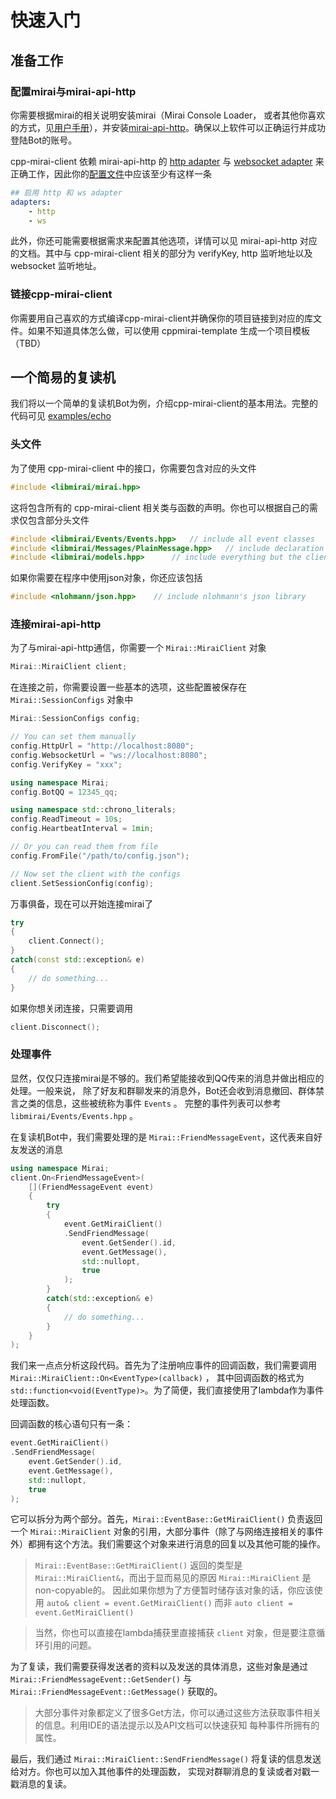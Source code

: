 # 快速入门

## 准备工作
### 配置mirai与mirai-api-http
你需要根据mirai的相关说明安装mirai（Mirai Console Loader， 或者其他你喜欢的方式，见[用户手册](https://github.com/mamoe/mirai/blob/dev/docs/UserManual.md)），并安装[mirai-api-http](https://github.com/project-mirai/mirai-api-http)。确保以上软件可以正确运行并成功登陆Bot的账号。

cpp-mirai-client 依赖 mirai-api-http 的 [http adapter](https://github.com/project-mirai/mirai-api-http/blob/master/docs/adapter/HttpAdapter.md) 与 [websocket adapter](https://github.com/project-mirai/mirai-api-http/blob/master/docs/adapter/WebsocketAdapter.md) 来正确工作，因此你的[配置文件](https://github.com/project-mirai/mirai-api-http#settingyml模板)中应该至少有这样一条
```yaml
## 启用 http 和 ws adapter
adapters:
    - http
    - ws
```
此外，你还可能需要根据需求来配置其他选项，详情可以见 mirai-api-http 对应的文档。其中与 cpp-mirai-client 相关的部分为
verifyKey, http 监听地址以及 websocket 监听地址。

### 链接cpp-mirai-client
你需要用自己喜欢的方式编译cpp-mirai-client并确保你的项目链接到对应的库文件。如果不知道具体怎么做，可以使用 cppmirai-template 
生成一个项目模板（TBD）

## 一个简易的复读机
我们将以一个简单的复读机Bot为例，介绍cpp-mirai-client的基本用法。完整的代码可见 [examples/echo](../examples/echo.cpp)

### 头文件
为了使用 cpp-mirai-client 中的接口，你需要包含对应的头文件
```cpp
#include <libmirai/mirai.hpp>
```
这将包含所有的 cpp-mirai-client 相关类与函数的声明。你也可以根据自己的需求仅包含部分头文件
```cpp
#include <libmirai/Events/Events.hpp>	// include all event classes
#include <libmirai/Messages/PlainMessage.hpp>	// include declaration for PlainMessage class only
#include <libmirai/models.hpp>		// include everything but the client
```
如果你需要在程序中使用json对象，你还应该包括
```cpp
#include <nlohmann/json.hpp>	// include nlohmann's json library
```

### 连接mirai-api-http
为了与mirai-api-http通信，你需要一个 `Mirai::MiraiClient` 对象
```cpp
Mirai::MiraiClient client;
```
在连接之前，你需要设置一些基本的选项，这些配置被保存在 `Mirai::SessionConfigs` 对象中
```cpp
Mirai::SessionConfigs config;

// You can set them manually
config.HttpUrl = "http://localhost:8080";
config.WebsocketUrl = "ws://localhost:8080";
config.VerifyKey = "xxx";

using namespace Mirai;
config.BotQQ = 12345_qq;

using namespace std::chrono_literals;
config.ReadTimeout = 10s;
config.HeartbeatInterval = 1min;

// Or you can read them from file
config.FromFile("/path/to/config.json");

// Now set the client with the configs
client.SetSessionConfig(config);
```
万事俱备，现在可以开始连接mirai了
```cpp
try
{
	client.Connect();
}
catch(const std::exception& e)
{
	// do something...
}
```
如果你想关闭连接，只需要调用
```cpp
client.Disconnect();
```

### 处理事件
显然，仅仅只连接mirai是不够的。我们希望能接收到QQ传来的消息并做出相应的处理。一般来说，
除了好友和群聊发来的消息外，Bot还会收到消息撤回、群体禁言之类的信息，这些被统称为事件 `Events` 。
完整的事件列表可以参考 `libmirai/Events/Events.hpp` 。

在复读机Bot中，我们需要处理的是 `Mirai::FriendMessageEvent`，这代表来自好友发送的消息
```cpp
using namespace Mirai;
client.On<FriendMessageEvent>(
	[](FriendMessageEvent event)
	{
		try
		{
			event.GetMiraiClient()
			.SendFriendMessage(
				event.GetSender().id, 
				event.GetMessage(),
				std::nullopt,
				true
			);
		}
		catch(std::exception& e)
		{
			// do something...
		}
	}
);
```
我们来一点点分析这段代码。首先为了注册响应事件的回调函数，我们需要调用 `Mirai::MiraiClient::On<EventType>(callback)` ，
其中回调函数的格式为 `std::function<void(EventType)>`。为了简便，我们直接使用了lambda作为事件处理函数。

回调函数的核心语句只有一条：
```cpp
event.GetMiraiClient()
.SendFriendMessage(
	event.GetSender().id, 
	event.GetMessage(),
	std::nullopt,
	true
);
```
它可以拆分为两个部分。首先，`Mirai::EventBase::GetMiraiClient()` 负责返回一个 `Mirai::MiraiClient` 对象的引用，大部分事件（除了与网络连接相关的事件外）都拥有这个方法。我们需要这个对象来进行消息的回复以及其他可能的操作。

> `Mirai::EventBase::GetMiraiClient()` 返回的类型是 `Mirai::MiraiClient&`，而出于显而易见的原因 `Mirai::MiraiClient` 是non-copyable的。
> 因此如果你想为了方便暂时储存该对象的话，你应该使用 `auto& client = event.GetMiraiClient()` 而非 `auto client = event.GetMiraiClient()`

> 当然，你也可以直接在lambda捕获里直接捕获 `client` 对象，但是要注意循环引用的问题。

为了复读，我们需要获得发送者的资料以及发送的具体消息，这些对象是通过 `Mirai::FriendMessageEvent::GetSender()` 与
`Mirai::FriendMessageEvent::GetMessage()` 获取的。

> 大部分事件对象都定义了很多Get方法，你可以通过这些方法获取事件相关的信息。利用IDE的语法提示以及API文档可以快速获知
> 每种事件所拥有的属性。

最后，我们通过 `Mirai::MiraiClient::SendFriendMessage()` 将复读的信息发送给对方。你也可以加入其他事件的处理函数，
实现对群聊消息的复读或者对戳一戳消息的复读。
